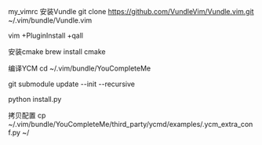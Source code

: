 my_vimrc
安装Vundle
git clone https://github.com/VundleVim/Vundle.vim.git ~/.vim/bundle/Vundle.vim 

vim +PluginInstall +qall

安装cmake
brew install cmake

编译YCM
cd ~/.vim/bundle/YouCompleteMe 

git submodule update --init --recursive 

python install.py

拷贝配置
cp ~/.vim/bundle/YouCompleteMe/third_party/ycmd/examples/.ycm_extra_conf.py ~/
